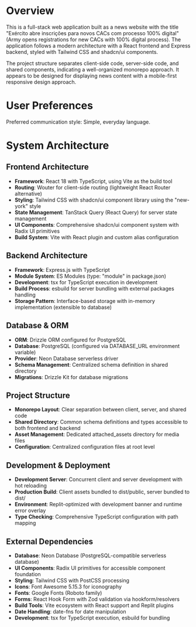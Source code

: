 # Overview

This is a full-stack web application built as a news website with the title "Exército abre inscrições para novos CACs com processo 100% digital" (Army opens registrations for new CACs with 100% digital process). The application follows a modern architecture with a React frontend and Express backend, styled with Tailwind CSS and shadcn/ui components.

The project structure separates client-side code, server-side code, and shared components, indicating a well-organized monorepo approach. It appears to be designed for displaying news content with a mobile-first responsive design approach.

# User Preferences

Preferred communication style: Simple, everyday language.

# System Architecture

## Frontend Architecture
- **Framework**: React 18 with TypeScript, using Vite as the build tool
- **Routing**: Wouter for client-side routing (lightweight React Router alternative)
- **Styling**: Tailwind CSS with shadcn/ui component library using the "new-york" style
- **State Management**: TanStack Query (React Query) for server state management
- **UI Components**: Comprehensive shadcn/ui component system with Radix UI primitives
- **Build System**: Vite with React plugin and custom alias configuration

## Backend Architecture  
- **Framework**: Express.js with TypeScript
- **Module System**: ES Modules (type: "module" in package.json)
- **Development**: tsx for TypeScript execution in development
- **Build Process**: esbuild for server bundling with external packages handling
- **Storage Pattern**: Interface-based storage with in-memory implementation (extensible to database)

## Database & ORM
- **ORM**: Drizzle ORM configured for PostgreSQL
- **Database**: PostgreSQL (configured via DATABASE_URL environment variable)
- **Provider**: Neon Database serverless driver
- **Schema Management**: Centralized schema definition in shared directory
- **Migrations**: Drizzle Kit for database migrations

## Project Structure
- **Monorepo Layout**: Clear separation between client, server, and shared code
- **Shared Directory**: Common schema definitions and types accessible to both frontend and backend
- **Asset Management**: Dedicated attached_assets directory for media files
- **Configuration**: Centralized configuration files at root level

## Development & Deployment
- **Development Server**: Concurrent client and server development with hot reloading
- **Production Build**: Client assets bundled to dist/public, server bundled to dist/
- **Environment**: Replit-optimized with development banner and runtime error overlay
- **Type Checking**: Comprehensive TypeScript configuration with path mapping

## External Dependencies
- **Database**: Neon Database (PostgreSQL-compatible serverless database)
- **UI Components**: Radix UI primitives for accessible component foundation
- **Styling**: Tailwind CSS with PostCSS processing
- **Icons**: Font Awesome 5.15.3 for iconography
- **Fonts**: Google Fonts (Roboto family)
- **Forms**: React Hook Form with Zod validation via hookform/resolvers
- **Build Tools**: Vite ecosystem with React support and Replit plugins
- **Date Handling**: date-fns for date manipulation
- **Development**: tsx for TypeScript execution, esbuild for bundling